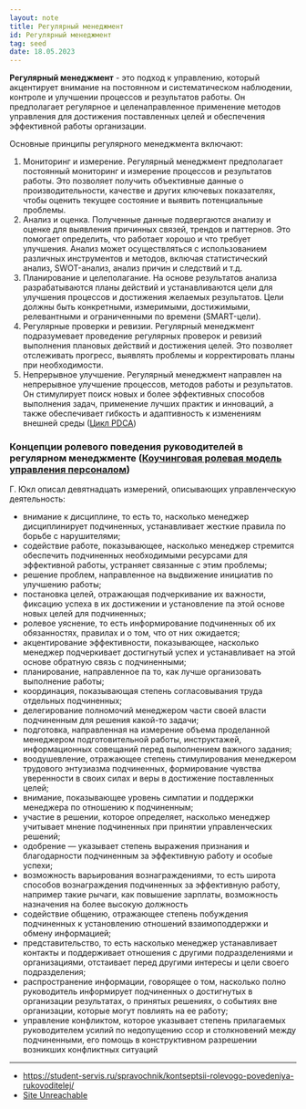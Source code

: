 ```yaml
---
layout: note
title: Регулярный менеджмент
id: Регулярный менеджмент
tag: seed
date: 18.05.2023
---
```


**Регулярный менеджмент** - это подход к управлению, который акцентирует внимание на постоянном и систематическом наблюдении, контроле и улучшении процессов и результатов работы. Он предполагает регулярное и целенаправленное применение методов управления для достижения поставленных целей и обеспечения эффективной работы организации.

Основные принципы регулярного менеджмента включают:

1. Мониторинг и измерение. Регулярный менеджмент предполагает постоянный мониторинг и измерение процессов и результатов работы. Это позволяет получить объективные данные о производительности, качестве и других ключевых показателях, чтобы оценить текущее состояние и выявить потенциальные проблемы.
2. Анализ и оценка. Полученные данные подвергаются анализу и оценке для выявления причинных связей, трендов и паттернов. Это помогает определить, что работает хорошо и что требует улучшения. Анализ может осуществляться с использованием различных инструментов и методов, включая статистический анализ, SWOT-анализ, анализ причин и следствий и т.д.
3. Планирование и целеполагание. На основе результатов анализа разрабатываются планы действий и устанавливаются цели для улучшения процессов и достижения желаемых результатов. Цели должны быть конкретными, измеримыми, достижимыми, релевантными и ограниченными по времени (SMART-цели).
4. Регулярные проверки и ревизии. Регулярный менеджмент подразумевает проведение регулярных проверок и ревизий выполнения плановых действий и достижения целей. Это позволяет отслеживать прогресс, выявлять проблемы и корректировать планы при необходимости.
5. Непрерывное улучшение. Регулярный менеджмент направлен на непрерывное улучшение процессов, методов работы и результатов. Он стимулирует поиск новых и более эффективных способов выполнения задач, применение лучших практик и инноваций, а также обеспечивает гибкость и адаптивность к изменениям внешней среды ([Цикл PDCA](Цикл%20PDCA.md))


### Концепции ролевого поведения руководителей в регулярном менеджменте ([Коучинговая ролевая модель управления персоналом](Коучинговая%20ролевая%20модель%20управления%20персоналом.md))

Г. Юкл описал девятнадцать измерений, описывающих управленческую деятельность:

-   внимание к дисциплине, то есть то, насколько менеджер дисциплинирует подчиненных, устанавливает жесткие правила по борьбе с нарушителями;
-   содействие работе, показывающее, насколько менеджер стремится обеспечить подчиненных необходимыми ресурсами для эффективной работы, устраняет связанные с этим проблемы;
-   решение проблем, направленное на выдвижение инициатив по улучшению работы;
-   постановка целей, отражающая подчеркивание их важности, фиксацию успеха в их достижении и установление па этой основе новых целей для подчиненных;
-   ролевое уяснение, то есть информирование подчиненных об их обязанностях, правилах и о том, что от них ожидается;
-   акцентирование эффективности, показывающее, насколько менеджер подчеркивает достигнутый успех и устанавливает на этой основе обратную связь с подчиненными;
-   планирование, направленное па то, как лучше организовать выполнение работы;
-   координация, показывающая степень согласовывания труда отдельных подчиненных;
-   делегирование полномочий менеджером части своей власти подчиненным для решения какой-то задачи;
-   подготовка, направленная на измерение объема проделанной менеджером подготовительной работы, инструктажей, информационных совещаний перед выполнением важного задания;
-   воодушевление, отражающее степень стимулирования менеджером трудового энтузиазма подчиненных, формирование чувства уверенности в своих силах и веры в достижение поставленных целей;
-   внимание, показывающее уровень симпатии и поддержки менеджера по отношению к подчиненным;
-   участие в решении, которое определяет, насколько менеджер учитывает мнение подчиненных при принятии управленческих решений;
-   одобрение — указывает степень выражения признания и благодарности подчиненным за эффективную работу и особые успехи;
-   возможность варьирования вознаграждениями, то есть широта способов вознаграждения подчиненных за эффективную работу, например такие рычаги, как повышение зарплаты, возможность назначения на более высокую должность
-   содействие общению, отражающее степень побуждения подчиненных к установлению отношений взаимоподдержки и обмену информацией;
-   представительство, то есть насколько менеджер устанавливает контакты и поддерживает отношения с другими подразделениями и организациями, отстаивает перед другими интересы и цели своего подразделения;
-   распространение информации, говорящее о том, насколько полно руководитель информирует подчиненных о достигнутых в организации результатах, о принятых решениях, о событиях вне организации, которые могут повлиять на ее работу;
-   управление конфликтом, которое указывает степень прилагаемых руководителем усилий по недопущению ссор и столкновений между подчиненными, его помощь в конструктивном разрешении возникших конфликтных ситуаций

---
- https://student-servis.ru/spravochnik/kontseptsii-rolevogo-povedeniya-rukovoditelej/
- [Site Unreachable](https://studwood.net/1049566/menedzhment/kategorii_povedeniya_rukovoditelya_yukla)



